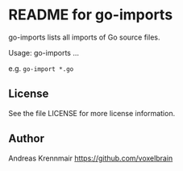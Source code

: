 README for go-imports
=====================

go-imports lists all imports of Go source files.

Usage:
	go-imports <go-src>...

e.g. `go-import *.go`

License
-------

See the file LICENSE for more license information.


Author
------
Andreas Krennmair <https://github.com/voxelbrain>
